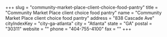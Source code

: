 +++
slug = "community-market-place-client-choice-food-pantry"
title = "Community Market Place client choice food pantry"
name = "Community Market Place client choice food pantry"
address = "838 Cascade Ave"
cityIndexKey = "city-ga-atlanta"
city = "Atlanta"
state = "GA"
postal = "30311"
website = ""
phone = "404-755-4100"
fax = ""
+++
